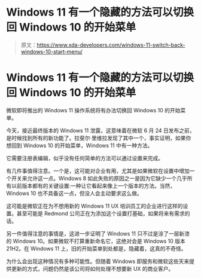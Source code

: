 # Windows 11 有一个隐藏的方法可以切换回 Windows 10 的开始菜单

> 原文：<https://www.xda-developers.com/windows-11-switch-back-windows-10-start-menu/>

# Windows 11 有一个隐藏的方法可以切换回 Windows 10 的开始菜单

微软即将推出的 Windows 11 操作系统将有办法切换回 Windows 10 的开始菜单。

今天，接近最终版本的 Windows 11 泄露，这意味着在微软 6 月 24 日发布之前，是时候找到所有的新功能了。拉斐尔·里维拉发现了其中一个，事实证明，如果你想回到 Windows 10 的开始菜单，Windows 11 中有一种方法。

它需要注册表编辑，似乎没有任何简单的方法可以通过设置来完成。

有几件事值得注意。一个是，这可能对企业有用，尤其是如果微软在设置中增加一个开关来允许这一点。Windows 8 如此失败的原因之一是因为它缺少一个几乎所有以前版本都有的关键设置:一种让它看起来像上一个版本的方法。当然，Windows 10 也不具备这一点，但没人会主动要求这么做。

这可能是微软正在为不想用新的 Windows 11 UX 培训员工的企业进行这样的设置。甚至可能是 Redmond 公司正在为添加这个设置打基础，如果将来有需求的话。

另一件值得注意的事情是，这进一步证明了 Windows 11 只不过是涂了一层新漆的 Windows 10。如果微软不打算重新命名它，这绝对会是 Windows 10 版本 21H2。在 Windows 11 上，旧的开始菜单到处都是，隐藏着，这真的不奇怪。

为什么会出现这种情况有多种可能性。但随着 Windows 即服务和微软这些天来提供更新的方式，问题仍然是该公司将如何处理不想要新 UX 的商业客户。